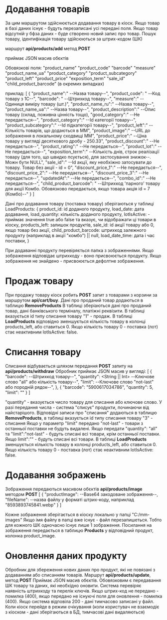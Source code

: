 # Додавання товарів

За цим маршрутом здійснюється додавання товару в кіоск.
Якщо товар в базі даних існує - будуть перезаписані усі передані поля.
Якщо товар відсутній у бфза даних - буде створено новий запис про товар.
Пошук товару, ідентифікація товару здійсюються за штрих-кодом (ШК)

маршрут **api/products/add**
метод **POST**

приймає JSON масив обєктів

Обовязкові поля:
"product_name"
"product_code"
"barcode"
"measure"
"product_name_ua"
"product_category"
"product_subcategory"
"product_left"
"product_price"
"exposition_term"
"sale_id"
"child_product_barcode" (в окремих випадках)

приклад:
[
{
"product_name":"<String> --Назва товару--",
"product_code": "<String> --Код товару з 1С--",
"barcode": "<String> --Штрихкод товару--",
"measure":"<String> --Одиниця виміру товару (шт.)",
"product_name_ru":"<String> --Назва товару--",
"product_name_ua":"<String> --Назва товару--",
"product_description":"<String> --Опис товару (склад, поживна цінність тощо),
"good_category":"<String> --Не передається--",
"product_category":"<Int> --Id категорії товару--",
"product_subcategory":"<Int> --Id підкатегорії товару--",
"product_left":"<float> --Кількість товарів, що додаються в ММ",
"product_image":"<String> --URL до зображення в локальному сходвищі ММ",
"product_price":"<float> --Ціна товару у вигляді десяткового дробу - 250.33",
"product_discount":"<float> --Не передається--",
"product_rating":"<float> --Не передається--",
"product_lot":"<Int> --Не передається--",
"exposition_term":"<Int> --Кількість днів, строк реалізації товару (для того, що швидко псується), для застосування знижок--. Можн бути NULL",
"sale_id":"<Int> --Id акції, яку необхіжно затосувати до товару. Товар без акції - id = 0",
"discount_price_1":"<float> --Не передається--",
"discount_price_2":"<float> --Не передається--",
"discount_price_3":"<float> --Не передається--",
"updatedAt":"<DateTime> --Не передається--",
"combo_id":"<Int> --Не передається--",
"child_product_barcode": "<String> --Штрихкод 'парного' товару для акції Комбо. Обовязково передається, якщо товара акція id = 7 (Комбо)--"
}
]

Дані про додавання товару (поставка товару) зберігаються у таблиці LoadProducts:
            {
            product_id: id доданого продукту,
            load_date: дата додавання,
            load_quantity: кількість доданого продукту,
            lotIsActive: - приймає значення true або false та вказує, чи відображати ці товари в кіоску,
            products_left: залишок продуктів,
            sale_id: id акції товару або 0, якщо товар без акції,
            child_product_barcode: штрихкод залежного продукту (наприклад в акції "комбо") || null,
            load_date_time: дата і час поставки,
            }

При додаванні продукту перевіряється папка з зображеннями. Якщо зображення відповідає штрихкоду - воно присвоюється продукту. 
Якщо зображення не знайдено - присвоюється дефолтне зображення.

# Продаж товару

При продажу товару кіоск робить **POST** запит з товарами з корзини за маршрутом **api/cart/buy**.
Дані про проданий товар додаються в таблицю **RemoveProducts**
В таблиці зберіаються дані про проданий товар, дані банківського терміналу, платіжні реквізити.
В таблиці вказується id типу списання товару "1" - продаж.
В таблиці **LoadProducts** відповідно зменшується кількість товару в колонці products_left, або ставиться 0. Якщо кількість товару 0 - 
поставка (лот) стає неактивним lotIsActive: false.


# Списання товару

Списання відбувається шляхом передання **POST** запиту на **api/products/withdraw**
Обробник приймає JSON масив у вигляді:
[
    {
        "barcode": <String> --Штрихкод товару--",
        "quantity": <String || Int> --Ключове слово "all" або кількість товару--",
        "limit": <String> --Ключове слово "not-last" або породній рядок--",
    },
    {
        "barcode": "5900617034786",
        "quantity": 5,
        "limit": ""
    }
]

"quantity" - вказується число товару для списання або ключове слово. У разі передання числа - система "списує" продукти, починаючи від найстарішого.
Відповідні записи про "списання" додаються в таблицю **RemoveProducts**, в таблиці вказується id типу списання товару "3" - списання
Якщо у параметр "limit" передано "not-last" - товари з останньої поставки не будуть видалені.
Якщо передати "quantity": "all" та "limit":"not-last" - будуть списані всі товари, крім останньої поставки. Якщо limit":"" - будуть списані всі товари.
В таблиці **LoadProducts**  зменшується кількість товару в колонці products_left, або ставиться 0. Якщо кількість товару 0 - 
поставка (лот) стає неактивним lotIsActive: false.

# Додавання зображень

Зображення передаються масивом обєктів **api/products/image** методом **POST**
[
    {
        "productImage": <String> --Base64 закодоване зображення--,
        "fileName": <String> --назва файлу у форматі штрих-коду, наприклад "8593893745841.webp"
    }
]

Кожне зображення зберігається в кіоску локально у папці "C:/mm-images"
Якщо імя файлу в папці вже існує - файл перезапишеться. Тобто для кожного ШК одночасно існує лише 1 зображення.
Посилання на зображення передається в таблицю **Products** у відповідний продукт, колонка product_image.

# Оновлення даних продукту

Обробник для збереження нових даних про продукт, які не повязані з додаванням або списанням товарів.
Маршрут **api/products/update**, метод **POST**
Приймає JSON масив обєктів.
Обовязковим є передавання ШК товару та даних, які необхідно оновити.
Система перевіряє наявність штрихкоду та перелік ключів. Якщо штрих-код не передано - помилка (400), якщо передано не існуючі поля для оновлення - помилка (400).
Якщо система відповіла 200 - дані тимчасово записані у файл. Коли кіоск перейде в режим очікування (коли користувач не взаємодіє з кіоском - дані зберігаються в БД, тимчасові дані видаляються)